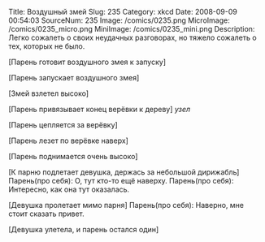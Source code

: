 Title: Воздушный змей 
Slug: 235 
Category: xkcd 
Date: 2008-09-09 00:54:03 
SourceNum: 235 
Image: /comics/0235.png 
MicroImage: /comics/0235_micro.png 
MiniImage: /comics/0235_mini.png 
Description: Легко сожалеть о своих неудачных разговорах, но тяжело сожалеть о тех, которых не было. 

[Парень готовит воздушного змея к запуску]

[Парень запускает воздушного змея]

[Змей взлетел высоко]

[Парень привязывает конец верёвки к дереву]
*узел*

[Парень цепляется за верёвку]

[Парень лезет по верёвке наверх]

[Парень поднимается очень высоко]

[К парню подлетает девушка, держась за небольшой дирижабль]
Парень(про себя): О, тут кто-то ещё наверху.
Парень(про себя): Интересно, как она тут оказалась.

[Девушка пролетает мимо парня]
Парень(про себя): Наверно, мне стоит сказать привет.

[Девушка улетела, и парень остался один]